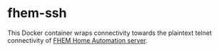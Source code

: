 # fhem-ssh
This Docker container wraps connectivity towards the plaintext telnet connectivity of [FHEM Home Automation server](https://fhem.de/).
